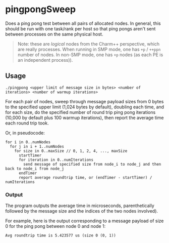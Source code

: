 # pingpongSweep
Does a ping pong test between all pairs of allocated nodes. In general, this should be run with one task/rank per host so that ping pongs aren't sent between processes on the same physical host.

>Note: these are _logical_ nodes from the Charm++ perspective, which are really processes. When running in SMP mode, one has `+p` / `++ppn` number of nodes. In non-SMP mode, one has `+p` nodes (as each PE is an independent process)).

## Usage
`./pingpong <upper limit of message size in bytes> <number of iterations> <number of warmup iterations>`

For each pair of nodes, sweep through message payload sizes from 0 bytes to the specified upper limit (1,024 bytes by default), doubling each time, and for each size, do the specified number of round trip ping pong iterations (10,000 by default plus 100 warmup iterations), then report the average time each round trip took.

Or, in pseudocode:

    for i in 0..numNodes
      for j in i + 1..numNodes
        for size in 0..maxSize // 0, 1, 2, 4, ..., maxSize
          startTimer
          for iteration in 0..numIterations
            send message of specified size from node_i to node_j and then back to node_i from node_j
          endTimer
          report average roundtrip time, or (endTimer - startTimer) / numIterations
          
### Output
The program outputs the average time in microseconds, parenthetically followed by the message size and the indices of the two nodes involved).

For example, here is the output corresponding to a message payload of size 0 for the ping pong between node 0 and node 1: 

    Avg roundtrip time is 5.423577 us (size 0 (0, 1))
